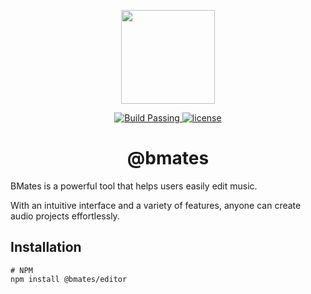 <p align="center">
	<a href="https://github.com/Bandmators"><img src="https://avatars.githubusercontent.com/u/157222787"  width="150" height="150"/></a>
</p>

<p align="center">
  <a href="https://github.com/Bandmators/bmates/tree/master/.github/workflows">
    <img src="https://img.shields.io/github/actions/workflow/status/Bandmators/bmates/vitest.yml" alt="Build Passing" />
  </a>
  <a href="https://github.com/Bandmators/bandmates-fe/blob/master/LICENSE.md">
    <img src="https://img.shields.io/github/license/Bandmators/bmates" alt="license">
  </a>
<!--   <a href="https://github.com/Bandmators/bandmates-fe/graphs/contributors">
    <img alt="GitHub Contributors" src="https://img.shields.io/github/contributors/Bandmators/bandmates-fe" />
  </a>
  <a href="https://github.com/Bandmators/bandmates-fe/issues">
    <img alt="Issues" src="https://img.shields.io/github/issues/Bandmators/bandmates-fe?color=0088ff" />
  </a>
  <a href="https://github.com/Bandmators/bandmates-fe/pulls">
    <img alt="GitHub pull requests" src="https://img.shields.io/github/issues-pr/Bandmators/bandmates-fe?color=0088ff" />
  </a> -->
</p>

<h1 align="center">@bmates</h1>

BMates is a powerful tool that helps users easily edit music.

With an intuitive interface and a variety of features, anyone can create audio projects effortlessly.


## Installation

```shell
# NPM
npm install @bmates/editor
```
